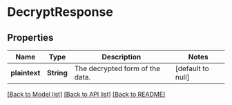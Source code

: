 # DecryptResponse

## Properties
Name | Type | Description | Notes
------------ | ------------- | ------------- | -------------
**plaintext** | **String** | The decrypted form of the data. | [default to null]

[[Back to Model list]](../README.md#documentation-for-models) [[Back to API list]](../README.md#documentation-for-api-endpoints) [[Back to README]](../README.md)


